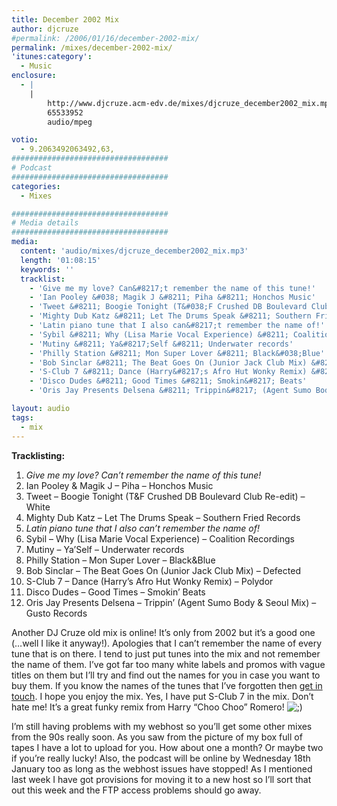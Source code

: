 ```yaml
---
title: December 2002 Mix
author: djcruze
#permalink: /2006/01/16/december-2002-mix/
permalink: /mixes/december-2002-mix/
'itunes:category':
  - Music
enclosure:
  - |
    |
        http://www.djcruze.acm-edv.de/mixes/djcruze_december2002_mix.mp3
        65533952
        audio/mpeg

votio:
  - 9.2063492063492,63,
###################################
# Podcast
###################################
categories:
  - Mixes

###################################
# Media details
###################################
media:
  content: 'audio/mixes/djcruze_december2002_mix.mp3'
  length: '01:08:15'
  keywords: ''
  tracklist:
    - 'Give me my love? Can&#8217;t remember the name of this tune!'
    - 'Ian Pooley &#038; Magik J &#8211; Piha &#8211; Honchos Music'
    - 'Tweet &#8211; Boogie Tonight (T&#038;F Crushed DB Boulevard Club Re-edit) &#8211; White'
    - 'Mighty Dub Katz &#8211; Let The Drums Speak &#8211; Southern Fried Records'
    - 'Latin piano tune that I also can&#8217;t remember the name of!'
    - 'Sybil &#8211; Why (Lisa Marie Vocal Experience) &#8211; Coalition Recordings'
    - 'Mutiny &#8211; Ya&#8217;Self &#8211; Underwater records'
    - 'Philly Station &#8211; Mon Super Lover &#8211; Black&#038;Blue'
    - 'Bob Sinclar &#8211; The Beat Goes On (Junior Jack Club Mix) &#8211; Defected'
    - 'S-Club 7 &#8211; Dance (Harry&#8217;s Afro Hut Wonky Remix) &#8211; Polydor'
    - 'Disco Dudes &#8211; Good Times &#8211; Smokin&#8217; Beats'
    - 'Oris Jay Presents Delsena &#8211; Trippin&#8217; (Agent Sumo Body &#038; Seoul Mix) &#8211; Gusto Records'

layout: audio
tags:
  - mix
---
```


**Tracklisting:**

1. _Give me my love? Can&#8217;t remember the name of this tune!_
2. Ian Pooley &#038; Magik J &#8211; Piha &#8211; Honchos Music
3. Tweet &#8211; Boogie Tonight (T&#038;F Crushed DB Boulevard Club Re-edit) &#8211; White
4. Mighty Dub Katz &#8211; Let The Drums Speak &#8211; Southern Fried Records
5. _Latin piano tune that I also can&#8217;t remember the name of!_
6. Sybil &#8211; Why (Lisa Marie Vocal Experience) &#8211; Coalition Recordings
7. Mutiny &#8211; Ya&#8217;Self &#8211; Underwater records
8. Philly Station &#8211; Mon Super Lover &#8211; Black&#038;Blue
9. Bob Sinclar &#8211; The Beat Goes On (Junior Jack Club Mix) &#8211; Defected
10. S-Club 7 &#8211; Dance (Harry&#8217;s Afro Hut Wonky Remix) &#8211; Polydor
11. Disco Dudes &#8211; Good Times &#8211; Smokin&#8217; Beats
12. Oris Jay Presents Delsena &#8211; Trippin&#8217; (Agent Sumo Body &#038; Seoul Mix) &#8211; Gusto Records

Another DJ Cruze old mix is online! It&#8217;s only from 2002 but it&#8217;s a good one (&#8230;well I like it anyway!). Apologies that I can&#8217;t remember the name of every tune that is on there. I tend to just put tunes into the mix and not remember the name of them. I&#8217;ve got far too many white labels and promos with vague titles on them but I&#8217;ll try and find out the names for you in case you want to buy them. If you know the names of the tunes that I&#8217;ve forgotten then [get in touch][1]. I hope you enjoy the mix. Yes, I have put S-Club 7 in the mix. Don&#8217;t hate me! It&#8217;s a great funky remix from Harry &#8220;Choo Choo&#8221; Romero! <img src="http://www.djcruze.co.uk/cms/wp-includes/images/smilies/icon_wink.gif" alt=";)" class="wp-smiley" />

I&#8217;m still having problems with my webhost so you&#8217;ll get some other mixes from the 90s really soon. As you saw from the picture of my box full of tapes I have a lot to upload for you. How about one a month? Or maybe two if you&#8217;re really lucky! Also, the podcast will be online by Wednesday 18th January too as long as the webhost issues have stopped! As I mentioned last week I have got provisions for moving it to a new host so I&#8217;ll sort that out this week and the FTP access problems should go away.

[1]: http://www.djcruze.co.uk/cms/contact/
